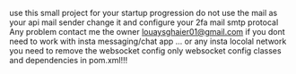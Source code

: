 use this small project for your startup progression do not use the mail as your api mail sender change it and configure your 2fa mail smtp protocal 
Any problem contact me the owner louaysghaier01@gmail.com
if you dont need to work with insta messaging/chat app ... or any insta locolal network you need to remove the websocket config only websocket config classes and dependencies in pom.xml!!!
